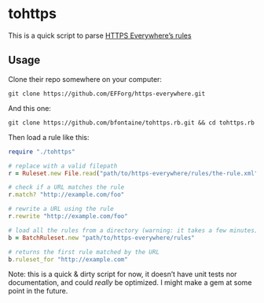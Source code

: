 # tohttps

This is a quick script to parse [HTTPS Everywhere’s rules][rules]

[rules]: https://github.com/EFForg/https-everywhere/tree/master/src/chrome/content/rules

## Usage

Clone their repo somewhere on your computer:

    git clone https://github.com/EFForg/https-everywhere.git

And this one:

    git clone https://github.com/bfontaine/tohttps.rb.git && cd tohttps.rb

Then load a rule like this:

```ruby
require "./tohttps"

# replace with a valid filepath
r = Ruleset.new File.read("path/to/https-everywhere/rules/the-rule.xml")

# check if a URL matches the rule
r.match? "http://example.com/foo"

# rewrite a URL using the rule
r.rewrite "http://example.com/foo"

# load all the rules from a directory (warning: it takes a few minutes)
b = BatchRuleset.new "path/to/https-everywhere/rules"

# returns the first rule matched by the URL
b.ruleset_for "http://example.com"
```

Note: this is a quick &amp; dirty script for now, it doesn’t have unit tests
nor documentation, and could *really* be optimized. I might make a gem at some
point in the future.
